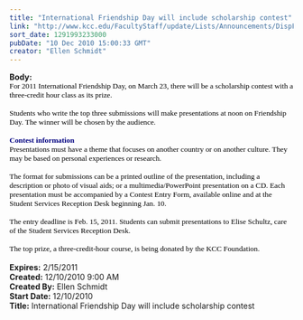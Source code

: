 ```yaml
---
title: "International Friendship Day will include scholarship contest"
link: "http://www.kcc.edu/FacultyStaff/update/Lists/Announcements/DispForm.aspx?ID=37"
sort_date: 1291993233000
pubDate: "10 Dec 2010 15:00:33 GMT"
creator: "Ellen Schmidt"
---
```


<div><b>Body:</b> <div class=ExternalClassC2BB3C47184B41C592071AACE1C883C7>
<div>
<p class=MsoNormal style="margin:0in 0in 12pt"><span style="font-size:10pt;color:navy;font-family:'Tahoma','sans-serif'"><font color="#000000">For 2011 International Friendship Day, on March 23, there will be a scholarship contest with a three-credit hour class as its prize.</font></span></p>
<p class=MsoNormal style="margin:0in 0in 12pt"><span style="font-size:10pt;color:navy;font-family:'Tahoma','sans-serif'"><font color="#000000">Students who write the top three submissions will make presentations at noon on Friendship Day. The winner will be chosen by the audience.</font></span></p>
<p class=MsoNormal style="margin:0in 0in 12pt"><span style="font-size:10pt;color:navy;font-family:'Tahoma','sans-serif'"><font color="#000000"><font color="#000080"><strong>Contest information<br></strong></font>Presentations must have a theme that focuses on another country or on another culture. They may be based on personal experiences or research.</font></span></p>
<p class=MsoNormal style="margin:0in 0in 12pt"><span style="font-size:10pt;color:navy;font-family:'Tahoma','sans-serif'"><font color="#000000">The format for submissions can be a printed outline of the presentation, including a description or photo of visual aids; or a multimedia/PowerPoint presentation on a CD. Each presentation must be accompanied by a Contest Entry Form, available online and at the Student Services Reception Desk beginning Jan. 10.</font></span></p>
<p class=MsoNormal style="margin:0in 0in 12pt"><span style="font-size:10pt;color:navy;font-family:'Tahoma','sans-serif'"><font color="#000000">The entry deadline is Feb. 15, 2011. Students can submit presentations to Elise Schultz, care of the Student Services Reception Desk. </font></span></p>
<p class=MsoNormal style="margin:0in 0in 12pt"><span style="font-size:10pt;color:navy;font-family:'Tahoma','sans-serif'"><font color="#000000">The top prize, a three-credit-hour course, is being donated by the KCC Foundation.</font></span><span style="font-size:10pt;color:black;font-family:'Tahoma','sans-serif'"></span></p></div></div></div>
<div><b>Expires:</b> 2/15/2011</div>
<div><b>Created:</b> 12/10/2010 9:00 AM</div>
<div><b>Created By:</b> Ellen Schmidt</div>
<div><b>Start Date:</b> 12/10/2010</div>
<div><b>Title:</b> International Friendship Day will include scholarship contest</div>
